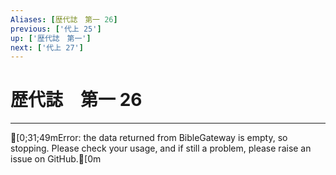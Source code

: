 ```yaml
---
Aliases: [歴代誌　第一 26]
previous: ['代上 25']
up: ['歴代誌　第一']
next: ['代上 27']
---
```

# 歴代誌　第一 26

***
[0;31;49mError: the data returned from BibleGateway is empty, so stopping. Please check your usage, and if still a problem, please raise an issue on GitHub.[0m
